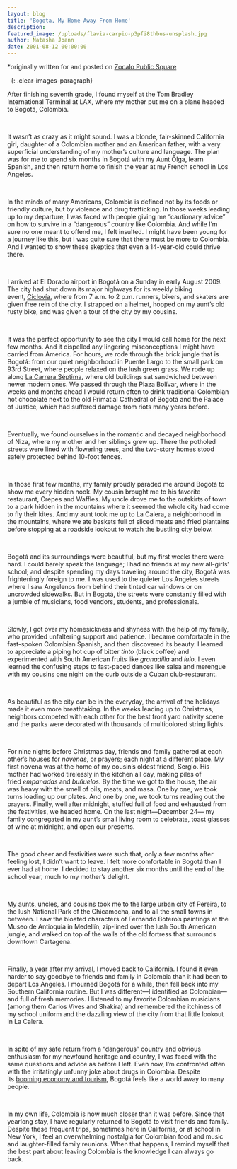 ```yaml
---
layout: blog
title: 'Bogota, My Home Away From Home'
description:
featured_image: /uploads/flavia-carpio-p3pfi8thbus-unsplash.jpg
author: Natasha Joann
date: 2001-08-12 00:00:00
---
```


<span class="partial-highlight-mint">*originally written for and posted on <a target="_blank" href="https://www.zocalopublicsquare.org/2015/08/12/bogota-my-home-away-from-home/chronicles/where-i-go/">Zocalo Public Square</a></span>

&nbsp;
{: .clear-images-paragraph}

<span class="yellow">After finishing</span> seventh grade, I found myself at the Tom Bradley International Terminal at LAX, where my mother put me on a plane headed to Bogot&aacute;, Colombia.

&nbsp;

It wasn’t as crazy as it might sound. I was a blonde, fair-skinned California girl, daughter of a Colombian mother and an American father, with a very superficial understanding of my mother’s culture and language. The plan was for me to spend six months in Bogot&aacute; with my Aunt Olga, learn Spanish, and then return home to finish the year at my French school in Los Angeles.

&nbsp;

In the minds of many Americans, Colombia is defined not by its foods or friendly culture, but by violence and drug trafficking. In those weeks leading up to my departure, I was faced with people giving me “cautionary advice” on how to survive in a “dangerous” country like Colombia. And while I’m sure no one meant to offend me, I felt insulted. I might have been young for a journey like this, but I was quite sure that there must be more to Colombia. And I wanted to show these skeptics that even a 14-year-old could thrive there.

&nbsp;

I arrived at El Dorado airport in Bogot&aacute; on a Sunday in early August 2009. The city had shut down its major highways for its weekly biking event,&nbsp;[Ciclov&iacute;a](https://en.wikipedia.org/wiki/Ciclov%C3%Ada), where from 7 a.m. to 2 p.m. runners, bikers, and skaters are given free rein of the city. I strapped on a helmet, hopped on my aunt’s old rusty bike, and was given a tour of the city by my cousins.

&nbsp;

It was the perfect opportunity to see the city I would call home for the next few months. And it dispelled any lingering misconceptions I might have carried from America. For hours, we rode through the brick jungle that is Bogot&aacute;: from our quiet neighborhood in Puente Largo to the small park on 93rd Street, where people relaxed on the lush green grass. We rode up along&nbsp;[La Carrera Séptima](https://en.wikipedia.org/wiki/Carrera_S%C3%A9ptima_&#40;Bogot%C3%A1&#41;), where old buildings sat sandwiched between newer modern ones. We passed through the Plaza Bol&iacute;var, where in the weeks and months ahead I would return often to drink traditional Colombian hot chocolate next to the old Primatial Cathedral of Bogot&aacute; and the Palace of Justice, which had suffered damage from riots many years before.

&nbsp;

Eventually, we found ourselves in the romantic and decayed neighborhood of Niza, where my mother and her siblings grew up. There the potholed streets were lined with flowering trees, and the two-story homes stood safely protected behind 10-foot fences.

&nbsp;

In those first few months, my family proudly paraded me around Bogot&aacute; to show me every hidden nook. My cousin brought me to his favorite restaurant, Crepes and Waffles. My uncle drove me to the outskirts of town to a park hidden in the mountains where it seemed the whole city had come to fly their kites. And my aunt took me up to La Calera, a neighborhood in the mountains, where we ate baskets full of sliced meats and fried plantains before stopping at a roadside lookout to watch the bustling city below.

&nbsp;

Bogot&aacute; and its surroundings were beautiful, but my first weeks there were hard. I could barely speak the language; I had no friends at my new all-girls’ school; and despite spending my days traveling around the city, Bogot&aacute; was frighteningly foreign to me. I was used to the quieter Los Angeles streets where I saw Angelenos from behind their tinted car windows or on uncrowded sidewalks. But in Bogot&aacute;, the streets were constantly filled with a jumble of musicians, food vendors, students, and professionals.

&nbsp;

Slowly, I got over my homesickness and shyness with the help of my family, who provided unfaltering support and patience. I became comfortable in the fast-spoken Colombian Spanish, and then discovered its beauty. I learned to appreciate a piping hot cup of bitter&nbsp;*tinto*&nbsp;(black coffee) and experimented with South American fruits like&nbsp;*granadilla*&nbsp;and&nbsp;*lulo*. I even learned the confusing steps to fast-paced dances like salsa and merengue with my cousins one night on the curb outside a Cuban club-restaurant.

&nbsp;

As beautiful as the city can be in the everyday, the arrival of the holidays made it even more breathtaking. In the weeks leading up to Christmas, neighbors competed with each other for the best front yard nativity scene and the parks were decorated with thousands of multicolored string lights.

&nbsp;

For nine nights before Christmas day, friends and family gathered at each other’s houses for&nbsp;*novenas*, or prayers; each night at a different place. My first novena was at the home of my cousin’s oldest friend, Sergio. His mother had worked tirelessly in the kitchen all day, making piles of fried&nbsp;*empanadas*&nbsp;and&nbsp;*bu&ntilde;uelos*. By the time we got to the house, the air was heavy with the smell of oils, meats, and masa. One by one, we took turns loading up our plates. And one by one, we took turns reading out the prayers. Finally, well after midnight, stuffed full of food and exhausted from the festivities, we headed home. On the last night—December 24— my family congregated in my aunt’s small living room to celebrate, toast glasses of wine at midnight, and open our presents.

&nbsp;

The good cheer and festivities were such that, only a few months after feeling lost, I didn’t want to leave. I felt more comfortable in Bogot&aacute; than I ever had at home. I decided to stay another six months until the end of the school year, much to my mother’s delight.

&nbsp;

My aunts, uncles, and cousins took me to the large urban city of Pereira, to the lush National Park of the Chicamocha, and to all the small towns in between. I saw the bloated characters of Fernando Botero’s paintings at the Museo de Antioquia in Medell&iacute;n, zip-lined over the lush South American jungle, and walked on top of the walls of the old fortress that surrounds downtown Cartagena.

&nbsp;

Finally, a year after my arrival, I moved back to California. I found it even harder to say goodbye to friends and family in Colombia than it had been to depart Los Angeles. I mourned Bogot&aacute; for a while, then fell back into my Southern California routine. But I was different—I identified as Colombian—and full of fresh memories. I listened to my favorite Colombian musicians (among them Carlos Vives and Shakira) and remembered the itchiness of my school uniform and the dazzling view of the city from that little lookout in La Calera.

&nbsp;

In spite of my safe return from a “dangerous” country and obvious enthusiasm for my newfound heritage and country, I was faced with the same questions and advice as before I left. Even now, I’m confronted often with the irritatingly unfunny joke about drugs in Colombia. Despite its&nbsp;[booming economy and tourism](http://www.nytimes.com/2015/03/20/greathomesanddestinations/a-dynamic-bogota-attracts-foreign-buyers-and-businesses.html?_r=0), Bogot&aacute; feels like a world away to many people.

&nbsp;

In my own life, Colombia is now much closer than it was before. Since that yearlong stay, I have regularly returned to Bogot&aacute; to visit friends and family. Despite these frequent trips, sometimes here in California, or at school in New York, I feel an overwhelming nostalgia for Colombian food and music and laughter-filled family reunions. When that happens, I remind myself that the best part about leaving Colombia is the knowledge I can always go back.